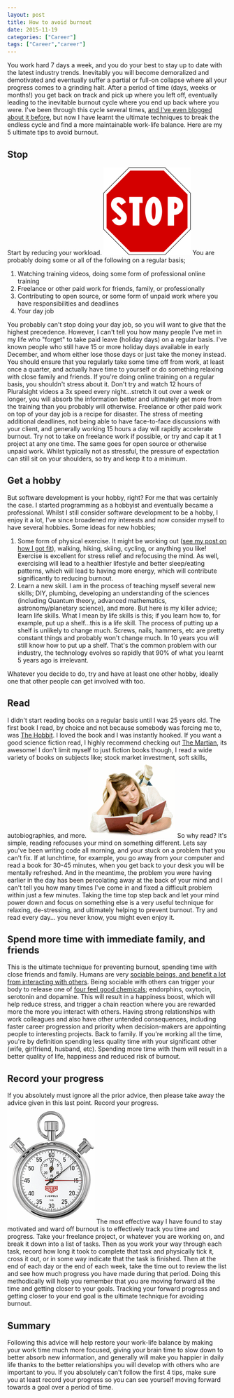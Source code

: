 ```yaml
---
layout: post
title: How to avoid burnout
date: 2015-11-19
categories: ["Career"]
tags: ["Career","career"]
---
```


You work hard 7 days a week, and you do your best to stay up to date with the latest industry trends. Inevitably you will become demoralized and demotivated and eventually suffer a partial or full-on collapse where all your progress comes to a grinding halt. After a period of time (days, weeks or months!) you get back on track and pick up where you left off, eventually leading to the inevitable burnout cycle where you end up back where you were. I've been through this cycle several times, [and I've even blogged about it before](/career/my-learning-hangover/), but now I have learnt the ultimate techniques to break the endless cycle and find a more maintainable work-life balance. Here are my 5 ultimate tips to avoid burnout.

## Stop

Start by reducing your workload. ![Stop](stop.png) You are probably doing some or all of the following on a regular basis;

1.  Watching training videos, doing some form of professional online training
2.  Freelance or other paid work for friends, family, or professionally
3.  Contributing to open source, or some form of unpaid work where you have responsibilities and deadlines
4.  Your day job

You probably can't stop doing your day job, so you will want to give that the highest precedence. However, I can't tell you how many people I've met in my life who "forget" to take paid leave (holiday days) on a regular basis. I've known people who still have 15 or more holiday days available in early December, and whom either lose those days or just take the money instead. You should ensure that you regularly take some time off from work, at least once a quarter, and actually have time to yourself or do something relaxing with close family and friends. If you're doing online training on a regular basis, you shouldn't stress about it. Don't try and watch 12 hours of Pluralsight videos a 3x speed every night...stretch it out over a week or longer, you will absorb the information better and ultimately get more from the training than you probably will otherwise. Freelance or other paid work on top of your day job is a recipe for disaster. The stress of meeting additional deadlines, not being able to have face-to-face discussions with your client, and generally working 15 hours a day will rapidly accelerate burnout. Try not to take on freelance work if possible, or try and cap it at 1 project at any one time. The same goes for open source or otherwise unpaid work. Whilst typically not as stressful, the pressure of expectation can still sit on your shoulders, so try and keep it to a minimum.

## Get a hobby

But software development is your hobby, right? For me that was certainly the case. I started programming as a hobbyist and eventually became a professional. Whilst I still consider software development to be a hobby, I enjoy it a lot, I've since broadened my interests and now consider myself to have several hobbies. Some ideas for new hobbies;

1.  Some form of physical exercise. It might be working out ([see my post on how I got fit](/career/devs-this-is-how-i-got-fit/)), walking, hiking, skiing, cycling, or anything you like! Exercise is excellent for stress relief and refocusing the mind. As well, exercising will lead to a healthier lifestyle and better sleep/eating patterns, which will lead to having more energy, which will contribute significantly to reducing burnout.
2.  Learn a new skill. I am in the process of teaching myself several new skills; DIY, plumbing, developing an understanding of the sciences (including Quantum theory, advanced mathematics, astronomy/planetary science), and more. But here is my killer advice; learn life skills. What I mean by life skills is this; if you learn how to, for example, put up a shelf...this is a life skill. The process of putting up a shelf is unlikely to change much. Screws, nails, hammers, etc are pretty constant things and probably won't change much. In 10 years you will still know how to put up a shelf. That's the common problem with our industry, the technology evolves so rapidly that 90% of what you learnt 5 years ago is irrelevant.

Whatever you decide to do, try and have at least one other hobby, ideally one that other people can get involved with too.

## Read

I didn't start reading books on a regular basis until I was 25 years old. The first book I read, by choice and not because somebody was forcing me to, was [The Hobbit](http://www.amazon.co.uk/gp/product/0007458428/ref=as_li_tl?ie=UTF8&camp=1634&creative=6738&creativeASIN=0007458428&linkCode=as2&tag=jprecom-21). I loved the book and I was instantly hooked. If you want a good science fiction read, I highly recommend checking out [The Martian](http://www.amazon.co.uk/gp/product/1785031139/ref=as_li_tl?ie=UTF8&camp=1634&creative=6738&creativeASIN=1785031139&linkCode=as2&tag=jprecom-21), its awesome! I don't limit myself to just fiction books though, I read a wide variety of books on subjects like; stock market investment, soft skills, autobiographies, and more. ![Read](book.png) So why read? It's simple, reading refocuses your mind on something different. Lets say you've been writing code all morning, and your stuck on a problem that you can't fix. If at lunchtime, for example, you go away from your computer and read a book for 30-45 minutes, when you get back to your desk you will be mentally refreshed. And in the meantime, the problem you were having earlier in the day has been percolating away at the back of your mind and I can't tell you how many times I've come in and fixed a difficult problem within just a few minutes. Taking the time top step back and let your mind power down and focus on something else is a very useful technique for relaxing, de-stressing, and ultimately helping to prevent burnout. Try and read every day... you never know, you might even enjoy it.

## Spend more time with immediate family, and friends

This is the ultimate technique for preventing burnout, spending time with close friends and family. Humans are very [sociable beings, and benefit a lot from interacting with others](http://www.huffingtonpost.com/pascal-vrticka/human-social-development_b_3921942.html). Being sociable with others can trigger your body to release one of [four feel good chemicals](https://www.psychologies.co.uk/self/how-to-boost-your-natural-feelgood-chemicals.html); endorphins, oxytocin, serotonin and dopamine. This will result in a happiness boost, which will help reduce stress, and trigger a chain reaction where you are rewarded more the more you interact with others. Having strong relationships with work colleagues and also have other untended consequences, including faster career progression and priority when decision-makers are appointing people to interesting projects. Back to family. If you're working all the time, you're by definition spending less quality time with your significant other (wife, girlfriend, husband, etc). Spending more time with them will result in a better quality of life, happiness and reduced risk of burnout.

## Record your progress

If you absolutely must ignore all the prior advice, then please take away the advice given in this last point. Record your progress. ![Time](time.png) The most effective way I have found to stay motivated and ward off burnout is to effectively track you time and progress. Take your freelance project, or whatever you are working on, and break it down into a list of tasks. Then as you work your way through each task, record how long it took to complete that task and physically tick it, cross it out, or in some way indicate that the task is finished. Then at the end of each day or the end of each week, take the time out to review the list and see how much progress you have made during that period. Doing this methodically will help you remember that you are moving forward all the time and getting closer to your goals. Tracking your forward progress and getting closer to your end goal is the ultimate technique for avoiding burnout.

## Summary

Following this advice will help restore your work-life balance by making your work time much more focused, giving your brain time to slow down to better absorb new information, and generally will make you happier in daily life thanks to the better relationships you will develop with others who are important to you. If you absolutely can't follow the first 4 tips, make sure you at least record your progress so you can see yourself moving forward towards a goal over a period of time.
